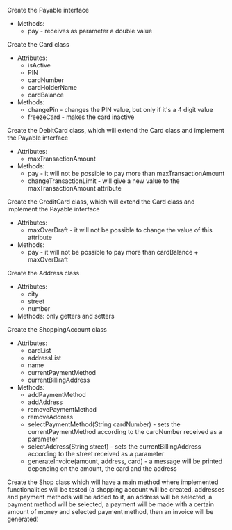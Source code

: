 Create the Payable interface
- Methods:
    - pay - receives as parameter a double value

Create the Card class
- Attributes:
    - isActive
    - PIN
    - cardNumber
    - cardHolderName
    - cardBalance
- Methods:
    - changePin - changes the PIN value, but only if it's a 4 digit value
    - freezeCard - makes the card inactive

Create the DebitCard class, which will extend the Card class and implement the Payable interface
- Attributes:
    - maxTransactionAmount
- Methods:
    - pay - it will not be possible to pay more than maxTransactionAmount
    - changeTransactionLimit - will give a new value to the maxTransactionAmount attribute

Create the CreditCard class, which will extend the Card class and implement the Payable interface
- Attributes:
    - maxOverDraft - it will not be possible to change the value of this attribute
- Methods:
    - pay - it will not be possible to pay more than cardBalance + maxOverDraft

Create the Address class
- Attributes:
    - city
    - street
    - number
- Methods: only getters and setters

Create the ShoppingAccount class
- Attributes:
    - cardList
    - addressList
    - name
    - currentPaymentMethod
    - currentBillingAddress
- Methods:
    - addPaymentMethod
    - addAddress
    - removePaymentMethod
    - removeAddress
    - selectPaymentMethod(String cardNumber) - sets the currentPaymentMethod according to the cardNumber received as a parameter
    - selectAddress(String street) - sets the currentBillingAddress according to the street received as a parameter
    - generateInvoice(amount, address, card) - a message will be printed depending on the amount, the card and the address

Create the Shop class which will have a main method where implemented functionalities will be tested (a shopping account will be created, addresses and payment methods will be added to it, an address will be selected, a payment method will be selected, a payment will be made with a certain amount of money and selected payment method, then an invoice will be generated)